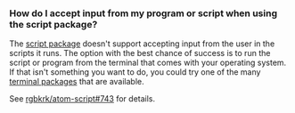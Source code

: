### How do I accept input from my program or script when using the script package?

The [script package](https://atom.io/packages/script) doesn't support accepting input from the user in the scripts it runs. The option with the best chance of success is to run the script or program from the terminal that comes with your operating system. If that isn't something you want to do, you could try one of the many [terminal packages](https://atom.io/packages/search?q=terminal) that are available.

See [rgbkrk/atom-script#743](https://github.com/rgbkrk/atom-script/issues/743) for details.
